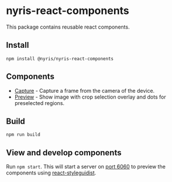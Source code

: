 # nyris-react-components

This package contains reusable react components.

## Install

```shell script
npm install @nyris/nyris-react-components
```

## Components

* [Capture](./src/components/Capture/README.md) - Capture a frame from the camera of the device.
* [Preview](./src/components/Preview/README.md) - Show image with crop selection overlay and dots for preselected regions.

## Build

```
npm run build
```

## View and develop components

Run `npm start`.
This will start a server on [port 6060](http://localhost:6060) to preview the components using [react-styleguidist](https://react-styleguidist.js.org/).
